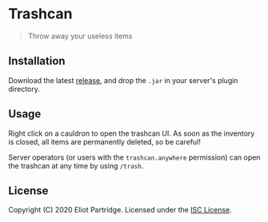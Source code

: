 # Trashcan

> Throw away your useless items

## Installation

Download the latest [release](https://github.com/BytewaveMLP/Trashcan/releases), and drop the `.jar` in your
server's plugin directory.

## Usage

Right click on a cauldron to open the trashcan UI. As soon as the inventory is closed, all items are permanently
deleted, so be careful!

Server operators (or users with the `trashcan.anywhere` permission) can open the trashcan at any time by using `/trash`.

## License

Copyright (C) 2020 Eliot Partridge. Licensed under the [ISC License](/LICENSE).

